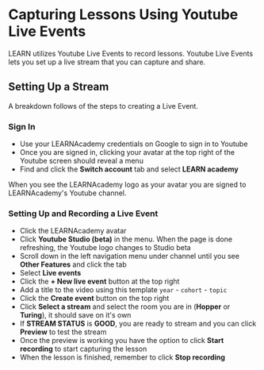 # Capturing Lessons Using Youtube Live Events

LEARN utilizes Youtube Live Events to record lessons. Youtube Live Events lets you set up a live stream that you can capture and share.

## Setting Up a Stream

A breakdown follows of the steps to creating a Live Event.

### Sign In

- Use your LEARNAcademy credentials on Google to sign in to Youtube
- Once you are signed in, clicking your avatar at the top right of the Youtube screen should reveal a menu
- Find and click the  **Switch account** tab and select **LEARN academy**

When you see the LEARNAcademy logo as your avatar you are signed to LEARNAcademy's Youtube channel.

### Setting Up and Recording a Live Event

- Click the LEARNAcademy avatar
- Click **Youtube Studio (beta)** in the menu. When the page is done refreshing, the Youtube logo changes to Studio beta
- Scroll down in the left navigation menu under channel until you see **Other Features** and click the tab
- Select **Live events**
- Click the **+ New live event** button at the top right
- Add a title to the video using this template `year` - `cohort` - `topic`
- Click the **Create event** button on the top right
- Click **Select a stream** and select the room you are in (**Hopper** or **Turing**), it should save on it's own
- If **STREAM STATUS** is **GOOD**, you are ready to stream and you can click **Preview** to test the stream
- Once the preview is working you have the option to click **Start recording** to start capturing the lesson
- When the lesson is finished, remember to click **Stop recording**
